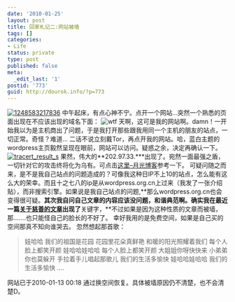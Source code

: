 ```yaml
---
date: '2010-01-25'
layout: post
title: 回家札记二:网站被墙
tags: []
categories:
- Life
status: private
type: post
published: false
meta:
  _edit_last: '1'
postid: '773'
guid: http://dourok.info/?p=773
---
```

[![](http://www.dourok.info/wp-content/uploads/2010/01/1248583217836-300x206.jpg "1248583217836")](http://www.dourok.info/wp-content/uploads/2010/01/1248583217836.jpg)
中午起床，有点心神不宁。点开一个网站…突然一个熟悉的页面出现在不应该出现的域名下面：
![](http://www.dourok.info/wp-content/uploads/2010/01/wtf1.jpg "wtf")
天啊，这可是我的网站啊。damn！一开始我以为是主机商出了问题，于是我打开那些跟我用同一个主机的朋友的站点，一切正常。奇怪？难道…
二话不说立刻戴Tor，再点开我的网站。哈，蓝白主题的wordpress主页毅然呈现在眼前，网站可以访问。疑惑之余，决定再确认一下。
[![](http://www.dourok.info/wp-content/uploads/2010/01/tracert_result_s1.jpg "tracert_result_s")](http://www.dourok.info/wp-content/uploads/2010/01/tracert_result_s1.jpg)
果然，伟大的**202.97.33.\***出现了。宛然一面最强之盾，一切针对它的攻击终将化为乌有。可点击[这里–月光博客](http://www.williamlong.info/archives/1196.html)参考一下。
可疑问随之而来，是不是我自己站点的问题造成的？可像我这种日IP不上10的站点，怎么能有这么大的荣幸。而且十之七八的ip是从wordpress.org.cn上过来（我发了一张介绍贴），而非搜索引擎。如果说是我自己站点的问题,**那么wordpress.org.cn也会变得很可疑。**其次我自问自己文章的内容应该没问题，和谐典范啊。确实我在最近一篇[关于慈善的文章](http://www.dourok.info/2010/01/%e8%af%b7%e5%85%b3%e6%b3%a8%e5%b8%ae%e5%8a%a9%e4%b9%a1%e6%9d%91%e5%bb%ba%e5%9b%be%e4%b9%a6%e9%a6%86%e4%bd%a0%e7%9a%841%e7%a5%a8100/)出现了**关键字，**不过如果是因为这种性质的文章而被墙，那…….也只能怪自己的脸长的不好了。
幸好我用的是免费空间，如果是自己买的空间那真不知向谁哭去。
忽然想起那首歌：

> 娃哈哈 我们的祖国是花园 花园里花朵真鲜艳 和暖的阳光照耀着我们
> 每个人脸上都笑开颜 娃哈哈娃哈哈 每个人脸上都笑开颜 大姐姐你呀快快来
> 小弟弟你也莫躲开 手拉着手儿唱起那歌儿 我们的生活多愉快 娃哈哈娃哈哈
> 我们的生活多愉快 ….

网站已于2010-01-13 00:18
通过换空间恢复。具体被墙原因仍不清楚，也不会清楚D。
